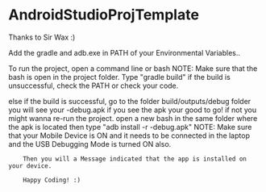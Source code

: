 # AndroidStudioProjTemplate
Thanks to Sir Wax :)

Add the gradle and adb.exe in PATH of your Environmental Variables..

To run the project, open a command line or bash
NOTE: Make sure that the bash is open in the project folder.
Type "gradle build"
  if the build is unsuccessful, check the PATH or check your code.
  
  else if the build is successful, go to the folder build/outputs/debug folder
      you will see your <ApplicationName>-debug.apk
        if you see the apk your good to go! if not you might wanna re-run the project.
        open a new bash in the same folder where the apk is located then type "adb install -r <ApplicationName>-debug.apk"
        NOTE: Make sure that your Mobile Device is ON and it needs to be connected in the laptop
              and the USB Debugging Mode is turned ON also.
              
        Then you will a Message indicated that the app is installed on your device.
        
        Happy Coding! :)

